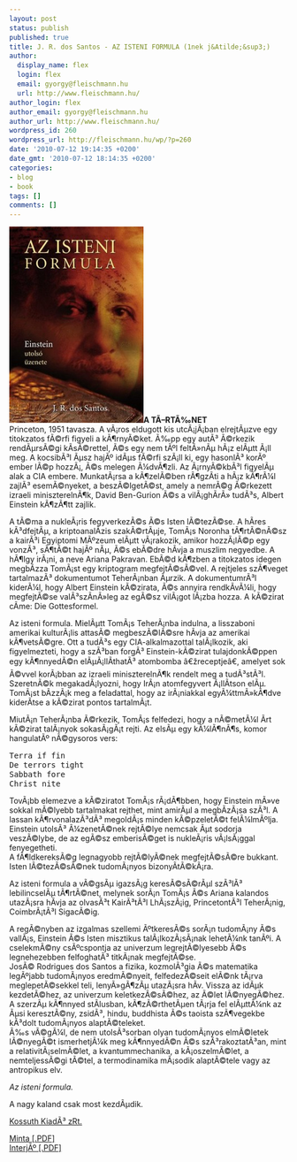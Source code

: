```yaml
---
layout: post
status: publish
published: true
title: J. R. dos Santos - AZ ISTENI FORMULA (1nek j&Atilde;&sup3;)
author:
  display_name: flex
  login: flex
  email: gyorgy@fleischmann.hu
  url: http://www.fleischmann.hu/
author_login: flex
author_email: gyorgy@fleischmann.hu
author_url: http://www.fleischmann.hu/
wordpress_id: 260
wordpress_url: http://fleischmann.hu/wp/?p=260
date: '2010-07-12 19:14:35 +0200'
date_gmt: '2010-07-12 18:14:35 +0200'
categories:
- blog
- book
tags: []
comments: []
---
```

<p><a href="http://fleischmann.hu/wp/store/2010/07/J.R.dos_.Santos-AzIsteniFormula-BOOK-cover.jpg"><img src="wp/store/2010/07/J.R.dos_.Santos-AzIsteniFormula-BOOK-cover.jpg" alt="" title="J.R.dos.Santos-AzIsteniFormula [BOOK cover]" width="243" height="355" class="alignleft size-full wp-image-261" /></a><strong>A T&Atilde;&ndash;RT&Atilde;&permil;NET</strong><br />
Princeton, 1951 tavasza. A v&Atilde;&iexcl;ros eldugott kis utc&Atilde;&iexcl;j&Atilde;&iexcl;ban elrejt&Atilde;&micro;zve egy titokzatos f&Atilde;&copy;rfi figyeli a k&Atilde;&para;rny&Atilde;&copy;ket. &Atilde;&permil;pp egy aut&Atilde;&sup3; &Atilde;&copy;rkezik rend&Atilde;&micro;rs&Atilde;&copy;gi k&Atilde;&shy;s&Atilde;&copy;rettel, &Atilde;&copy;s egy nem t&Atilde;&ordm;l felt&Atilde;&raquo;n&Atilde;&micro; h&Atilde;&iexcl;z el&Atilde;&micro;tt &Atilde;&iexcl;ll meg. A kocsib&Atilde;&sup3;l &Atilde;&micro;sz haj&Atilde;&ordm; id&Atilde;&micro;s f&Atilde;&copy;rfi sz&Atilde;&iexcl;ll ki, egy hasonl&Atilde;&sup3; kor&Atilde;&ordm; ember l&Atilde;&copy;p hozz&Atilde;&iexcl;, &Atilde;&copy;s melegen &Atilde;&frac14;dv&Atilde;&para;zli. Az &Atilde;&iexcl;rny&Atilde;&copy;kb&Atilde;&sup3;l figyel&Atilde;&micro; alak a CIA embere. Munkat&Atilde;&iexcl;rsa a k&Atilde;&para;zel&Atilde;&copy;ben r&Atilde;&para;gz&Atilde;&shy;ti a h&Atilde;&iexcl;z k&Atilde;&para;r&Atilde;&frac14;l zajl&Atilde;&sup3; esem&Atilde;&copy;nyeket, a besz&Atilde;&copy;lget&Atilde;&copy;st, amely a nemr&Atilde;&copy;g &Atilde;&copy;rkezett izraeli minisztereln&Atilde;&para;k, David Ben-Gurion &Atilde;&copy;s a vil&Atilde;&iexcl;gh&Atilde;&shy;r&Atilde;&raquo; tud&Atilde;&sup3;s, Albert Einstein k&Atilde;&para;z&Atilde;&para;tt zajlik.</p>
<p>A t&Atilde;&copy;ma a nukle&Atilde;&iexcl;ris fegyverkez&Atilde;&copy;s &Atilde;&copy;s Isten l&Atilde;&copy;tez&Atilde;&copy;se. A h&Atilde;&shy;res k&Atilde;&sup3;dfejt&Atilde;&micro;, a kriptoanal&Atilde;&shy;zis szak&Atilde;&copy;rt&Atilde;&micro;je, Tom&Atilde;&iexcl;s Noronha t&Atilde;&para;rt&Atilde;&copy;n&Atilde;&copy;sz a kair&Atilde;&sup3;i Egyiptomi M&Atilde;&ordm;zeum el&Atilde;&micro;tt v&Atilde;&iexcl;rakozik, amikor hozz&Atilde;&iexcl;l&Atilde;&copy;p egy vonz&Atilde;&sup3;, s&Atilde;&para;t&Atilde;&copy;t haj&Atilde;&ordm; n&Atilde;&micro;, &Atilde;&copy;s eb&Atilde;&copy;dre h&Atilde;&shy;vja a muszlim negyedbe. A h&Atilde;&para;lgy ir&Atilde;&iexcl;ni, a neve Ariana Pakravan. Eb&Atilde;&copy;d k&Atilde;&para;zben a titokzatos idegen megb&Atilde;&shy;zza Tom&Atilde;&iexcl;st egy kriptogram megfejt&Atilde;&copy;s&Atilde;&copy;vel. A rejtjeles sz&Atilde;&para;veget tartalmaz&Atilde;&sup3; dokumentumot Teher&Atilde;&iexcl;nban &Atilde;&micro;rzik. A dokumentumr&Atilde;&sup3;l kider&Atilde;&frac14;l, hogy Albert Einstein k&Atilde;&copy;zirata, &Atilde;&copy;s annyira rendk&Atilde;&shy;v&Atilde;&frac14;li, hogy megfejt&Atilde;&copy;se val&Atilde;&sup3;sz&Atilde;&shy;n&Atilde;&raquo;leg az eg&Atilde;&copy;sz vil&Atilde;&iexcl;got l&Atilde;&iexcl;zba hozza. A k&Atilde;&copy;zirat c&Atilde;&shy;me: Die Gottesformel. </p>
<p>Az isteni formula. Miel&Atilde;&micro;tt Tom&Atilde;&iexcl;s Teher&Atilde;&iexcl;nba indulna, a lisszaboni amerikai kultur&Atilde;&iexcl;lis attas&Atilde;&copy; megbesz&Atilde;&copy;l&Atilde;&copy;sre h&Atilde;&shy;vja az amerikai k&Atilde;&para;vets&Atilde;&copy;gre. Ott a tud&Atilde;&sup3;s egy CIA-alkalmazottal tal&Atilde;&iexcl;lkozik, aki figyelmezteti, hogy a sz&Atilde;&sup3;ban forg&Atilde;&sup3; Einstein-k&Atilde;&copy;zirat tulajdonk&Atilde;&copy;ppen egy k&Atilde;&para;nnyed&Atilde;&copy;n el&Atilde;&micro;&Atilde;&iexcl;ll&Atilde;&shy;that&Atilde;&sup3; atombomba &acirc;&euro;žreceptje&acirc;&euro;, amelyet sok &Atilde;&copy;vvel kor&Atilde;&iexcl;bban az izraeli minisztereln&Atilde;&para;k rendelt meg a tud&Atilde;&sup3;st&Atilde;&sup3;l. Szeretn&Atilde;&copy;k megakad&Atilde;&iexcl;lyozni, hogy Ir&Atilde;&iexcl;n atomfegyvert &Atilde;&iexcl;ll&Atilde;&shy;tson el&Atilde;&micro;. Tom&Atilde;&iexcl;st b&Atilde;&shy;zz&Atilde;&iexcl;k meg a feladattal, hogy az ir&Atilde;&iexcl;niakkal egy&Atilde;&frac14;ttm&Atilde;&raquo;k&Atilde;&para;dve kider&Atilde;&shy;tse a k&Atilde;&copy;zirat pontos tartalm&Atilde;&iexcl;t.</p>
<p>Miut&Atilde;&iexcl;n Teher&Atilde;&iexcl;nba &Atilde;&copy;rkezik, Tom&Atilde;&iexcl;s felfedezi, hogy a n&Atilde;&copy;met&Atilde;&frac14;l &Atilde;&shy;rt k&Atilde;&copy;zirat tal&Atilde;&iexcl;nyok sokas&Atilde;&iexcl;g&Atilde;&iexcl;t rejti. Az els&Atilde;&micro; egy k&Atilde;&frac14;l&Atilde;&para;n&Atilde;&para;s, komor hangulat&Atilde;&ordm; n&Atilde;&copy;gysoros vers:</p>
<p><tt>Terra if fin<br />
De terrors tight<br />
Sabbath fore<br />
Christ nite</tt></p>
<p>Tov&Atilde;&iexcl;bb elemezve a k&Atilde;&copy;ziratot Tom&Atilde;&iexcl;s r&Atilde;&iexcl;d&Atilde;&para;bben, hogy Einstein m&Atilde;&raquo;ve sokkal m&Atilde;&copy;lyebb tartalmakat rejthet, mint amir&Atilde;&micro;l a megb&Atilde;&shy;z&Atilde;&iexcl;sa sz&Atilde;&sup3;l. A lassan k&Atilde;&para;rvonalaz&Atilde;&sup3;d&Atilde;&sup3; megold&Atilde;&iexcl;s minden k&Atilde;&copy;pzelet&Atilde;&copy;t fel&Atilde;&frac14;lm&Atilde;&ordm;lja. Einstein utols&Atilde;&sup3; &Atilde;&frac14;zenet&Atilde;&copy;nek rejt&Atilde;&copy;lye nemcsak &Atilde;&micro;t sodorja vesz&Atilde;&copy;lybe, de az eg&Atilde;&copy;sz emberis&Atilde;&copy;get is nukle&Atilde;&iexcl;ris v&Atilde;&iexcl;ls&Atilde;&iexcl;ggal fenyegetheti.<br />
A f&Atilde;&para;ldkereks&Atilde;&copy;g legnagyobb rejt&Atilde;&copy;ly&Atilde;&copy;nek megfejt&Atilde;&copy;s&Atilde;&copy;re bukkant.<br />
Isten l&Atilde;&copy;tez&Atilde;&copy;s&Atilde;&copy;nek tudom&Atilde;&iexcl;nyos bizony&Atilde;&shy;t&Atilde;&copy;k&Atilde;&iexcl;ra. </p>
<p>Az isteni formula a v&Atilde;&copy;gs&Atilde;&micro; igazs&Atilde;&iexcl;g keres&Atilde;&copy;s&Atilde;&copy;r&Atilde;&micro;l sz&Atilde;&sup3;l&Atilde;&sup3; lebilincsel&Atilde;&micro; t&Atilde;&para;rt&Atilde;&copy;net, melynek sor&Atilde;&iexcl;n Tom&Atilde;&iexcl;s &Atilde;&copy;s Ariana kalandos utaz&Atilde;&iexcl;sra h&Atilde;&shy;vja az olvas&Atilde;&sup3;t Kair&Atilde;&sup3;t&Atilde;&sup3;l Lh&Atilde;&iexcl;sz&Atilde;&iexcl;ig, Princetont&Atilde;&sup3;l Teher&Atilde;&iexcl;nig, Coimbr&Atilde;&iexcl;t&Atilde;&sup3;l Sigac&Atilde;&copy;ig.</p>
<p>A reg&Atilde;&copy;nyben az izgalmas szellemi &Atilde;&ordm;tkeres&Atilde;&copy;s sor&Atilde;&iexcl;n tudom&Atilde;&iexcl;ny &Atilde;&copy;s vall&Atilde;&iexcl;s, Einstein &Atilde;&copy;s Isten misztikus tal&Atilde;&iexcl;lkoz&Atilde;&iexcl;s&Atilde;&iexcl;nak lehet&Atilde;&frac14;nk tan&Atilde;&ordm;i. A cselekm&Atilde;&copy;ny cs&Atilde;&ordm;cspontja az univerzum legrejt&Atilde;&copy;lyesebb &Atilde;&copy;s legnehezebben felfoghat&Atilde;&sup3; titk&Atilde;&iexcl;nak megfejt&Atilde;&copy;se.<br />
Jos&Atilde;&copy; Rodrigues dos Santos a fizika, kozmol&Atilde;&sup3;gia &Atilde;&copy;s matematika leg&Atilde;&ordm;jabb tudom&Atilde;&iexcl;nyos eredm&Atilde;&copy;nyeit, felfedez&Atilde;&copy;seit el&Atilde;&copy;nk t&Atilde;&iexcl;rva meglepet&Atilde;&copy;sekkel teli, leny&Atilde;&raquo;g&Atilde;&para;z&Atilde;&micro; utaz&Atilde;&iexcl;sra h&Atilde;&shy;v. Vissza az id&Atilde;&micro;k kezdet&Atilde;&copy;hez, az univerzum keletkez&Atilde;&copy;s&Atilde;&copy;hez, az &Atilde;&copy;let l&Atilde;&copy;nyeg&Atilde;&copy;hez.<br />
A szerz&Atilde;&micro; k&Atilde;&para;nnyed st&Atilde;&shy;lusban, k&Atilde;&para;z&Atilde;&copy;rthet&Atilde;&micro;en t&Atilde;&iexcl;rja fel el&Atilde;&micro;tt&Atilde;&frac14;nk az &Atilde;&micro;si kereszt&Atilde;&copy;ny, zsid&Atilde;&sup3;, hindu, buddhista &Atilde;&copy;s taoista sz&Atilde;&para;vegekbe k&Atilde;&sup3;dolt tudom&Atilde;&iexcl;nyos alapt&Atilde;&copy;teleket.<br />
&Atilde;&permil;s v&Atilde;&copy;g&Atilde;&frac14;l, de nem utols&Atilde;&sup3;sorban olyan tudom&Atilde;&iexcl;nyos elm&Atilde;&copy;letek l&Atilde;&copy;nyeg&Atilde;&copy;t ismerhetj&Atilde;&frac14;k meg k&Atilde;&para;nnyed&Atilde;&copy;n &Atilde;&copy;s sz&Atilde;&sup3;rakoztat&Atilde;&sup3;an, mint a relativit&Atilde;&iexcl;selm&Atilde;&copy;let, a kvantummechanika, a k&Atilde;&iexcl;oszelm&Atilde;&copy;let, a nemteljess&Atilde;&copy;gi t&Atilde;&copy;tel, a termodinamika m&Atilde;&iexcl;sodik alapt&Atilde;&copy;tele vagy az antropikus elv.</p>
<p><em>Az isteni formula.</em></p>
<p>A nagy kaland csak most kezd&Atilde;&micro;dik.</p>
<p><a href="http://www.kossuth.hu/index.php?o=konyvek&k=1621">Kossuth Kiad&Atilde;&sup3; zRt.</a></p>
<p><a href="http://www.kossuth.hu/download/santos_minta.pdf">Minta [.PDF]</a><br />
<a href="http://www.kossuth.hu/download/santos_interju.pdf">Interj&Atilde;&ordm; [.PDF]</a></p>

